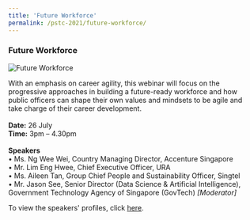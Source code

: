 ```yaml
---
title: 'Future Workforce'
permalink: /pstc-2021/future-workforce/
---
```


### Future Workforce

![Future Workforce](/images/FWF.jpeg)
<br>

With an emphasis on career agility, this webinar will focus on the progressive approaches in building a future-ready workforce and how public officers can shape their own values and mindsets to be agile and take charge of their career development.<br>
<br>
<b>Date:</b> 26 July <br>
<b>Time:</b> 3pm – 4.30pm <br>
<br>
<b>Speakers</b><br>
•	Ms. Ng Wee Wei, Country Managing Director, Accenture Singapore<br>
•	Mr. Lim Eng Hwee, Chief Executive Officer, URA  <br>
•	Ms. Aileen Tan, Group Chief People and Sustainability Officer, Singtel <br>
•	Mr. Jason See, Senior Director (Data Science & Artificial Intelligence), Government Technology Agency of Singapore (GovTech) <i> [Moderator] </i>

To view the speakers' profiles, click <a href="https://www.dropbox.com/s/n89lmeaqghg0z9d/FWF%20Speakers%2002.pdf?dl=0">here</a>.
